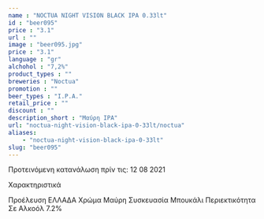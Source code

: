 ```yaml
---
name : "NOCTUA NIGHT VISION BLACK IPA 0.33lt"
id : "beer095"
price : "3.1"
url : ""
image : "beer095.jpg"
price : "3.1"
language : "gr"
alchohol : "7,2%"
product_types : ""
breweries : "Noctua"
promotion : ""
beer_types : "I.P.A."
retail_price : ""
discount : ""
description_short : "Μαύρη IPA"
url: "noctua-night-vision-black-ipa-0-33lt/noctua"
aliases: 
    - "noctua-night-vision-black-ipa-0-33lt"
slug: "beer095"
---
```


Προτεινόμενη κατανάλωση πρίν τις: 12 08 2021

Χαρακτηριστικά

Προέλευση
ΕΛΛΑΔΑ
Χρώμα
Μαύρη
Συσκευασία
Μπουκάλι
Περιεκτικότητα Σε Αλκοόλ
7.2%